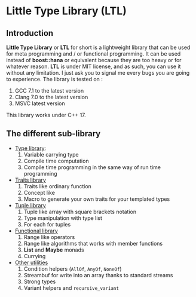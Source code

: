 # Little Type Library (LTL)

## Introduction
**Little Type Library** or **LTL** for short is a lightweight library that can be used for meta programming and / or functional programming. It can be used instead of **boost::hana** or equivalent because they are too heavy or for whatever reason.
**LTL** is under MIT license, and as such, you can use it without any limitation. I just ask you to signal me every bugs you are going to experience.
The library is tested on :
1. GCC 7.1 to the latest version
2. Clang 7.0 to the latest version
3. MSVC latest version

This library works under C++ 17.
## The different sub-library
+ [Type library](Type.md):  
  1. Variable carrying type
  2. Compile time computation
  3. Compile time programming in the same way of run time programming
+ [Traits library](Traits.md)
  1. Traits like ordinary function
  2. Concept like
  3. Macro to generate your own traits for your templated types
+ [Tuple library](Tuple.md)
  1. Tuple like array with square brackets notation
  2. Type manipulation with type list
  3. For each for tuples
+ [Functional library](Functional.md)
  1. Range like operators
  2. Range like algorithms that works with member functions
  3. **List** and **Maybe** monads
  4. Currying
+ [Other utilities](Other.md)
  1. Condition helpers (`AllOf`, `AnyOf`, `NoneOf`)
  2. Streambuf for write into an array thanks to standard streams
  3. Strong types
  4. Variant helpers and `recursive_variant`
